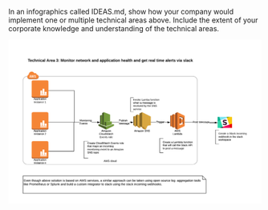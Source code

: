 In an infographics called IDEAS.md, show how your company would implement one or multiple technical areas above. Include the extent of your corporate knowledge and understanding of the technical areas.

![Test Image5](https://github.com/sbharrissbd/SBD_AI/blob/Images/graphic5.PNG)
